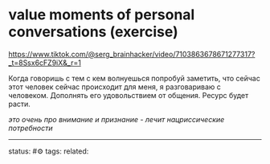 # value moments of personal conversations (exercise)
https://www.tiktok.com/@serg_brainhacker/video/7103863678671277317?_t=8Ssx6cFZ9iX&_r=1

Когда говоришь с тем с кем волнуешься попробуй заметить, что сейчас этот человек сейчас происходит для меня, я разговариваю с человеком. Дополнять его удовольствием от общения.
Ресурс будет расти.

*это очень про внимание и признание - лечит нацриссические потребности*

---
status: #⚙️ 
tags: 
related: 
